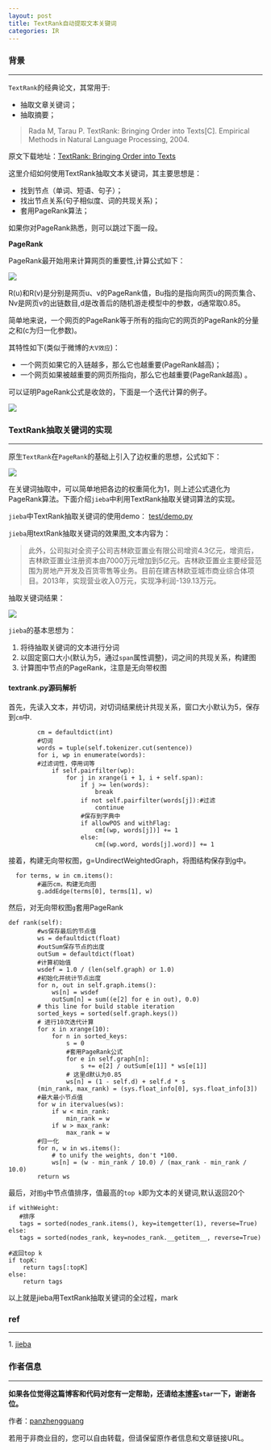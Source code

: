 ```yaml
---
layout: post
title: TextRank自动提取文本关键词
categories: IR
---
```


### 背景

--------

`TextRank`的经典论文，其常用于:

* 抽取文章关键词；
* 抽取摘要；

> Rada M, Tarau P. TextRank: Bringing Order into Texts[C]. Empirical Methods in Natural Language Processing, 2004.

原文下载地址：[TextRank: Bringing Order into Texts](http://web.eecs.umich.edu/~mihalcea/papers/mihalcea.emnlp04.pdf)

这里介绍如何使用TextRank抽取文本关键词，其主要思想是：

* 找到节点（单词、短语、句子）；
* 找出节点关系(句子相似度、词的共现关系)；
* 套用PageRank算法；

如果你对PageRank熟悉，则可以跳过下面一段。

**PageRank**

PageRank最开始用来计算网页的重要性,计算公式如下：

[![](http://7xsvsk.com1.z0.glb.clouddn.com/pagerank_1.png)](http://7xsvsk.com1.z0.glb.clouddn.com/pagerank_1.png)

R(u)和R(v)是分别是网页u、v的PageRank值，Bu指的是指向网页u的网页集合、Nv是网页v的出链数目,d是改善后的随机游走模型中的参数，d通常取0.85。

简单地来说，一个网页的PageRank等于所有的指向它的网页的PageRank的分量之和(c为归一化参数)。

其特性如下(类似于微博的`大V效应`)：

* 一个网页如果它的入链越多，那么它也越重要(PageRank越高)；
* 一个网页如果被越重要的网页所指向，那么它也越重要(PageRank越高) 。

可以证明PageRank公式是收敛的，下面是一个迭代计算的例子。

[![](http://7xsvsk.com1.z0.glb.clouddn.com/pagerank_2.png)](http://7xsvsk.com1.z0.glb.clouddn.com/pagerank_2.png)

### TextRank抽取关键词的实现

-------------------------

原生`TextRank`在`PageRank`的基础上引入了边权重的思想，公式如下：

[![](http://7xsvsk.com1.z0.glb.clouddn.com/textrank_1.png)](http://7xsvsk.com1.z0.glb.clouddn.com/textrank_1.png)

在关键词抽取中，可以简单地把各边的权重简化为1，则上述公式退化为PageRank算法。下面介绍`jieba`中利用TextRank抽取关键词算法的实现。

`jieba`中TextRank抽取关键词的使用demo： [test/demo.py](https://github.com/fxsjy/jieba/blob/master/test/demo.py)

`jieba`用textRank抽取关键词的效果图,文本内容为：

>此外，公司拟对全资子公司吉林欧亚置业有限公司增资4.3亿元，增资后，吉林欧亚置业注册资本由7000万元增加到5亿元。吉林欧亚置业主要经营范围为房地产开发及百货零售等业务。目前在建吉林欧亚城市商业综合体项目。2013年，实现营业收入0万元，实现净利润-139.13万元。

抽取关键词结果：

[![](http://7xsvsk.com1.z0.glb.clouddn.com/textrank_2.png)](http://7xsvsk.com1.z0.glb.clouddn.com/textrank_2.png)

`jieba`的基本思想为：

1.  将待抽取关键词的文本进行分词
2.  以固定窗口大小(默认为5，通过`span`属性调整)，词之间的共现关系，构建图
3.  计算图中节点的PageRank，注意是无向带权图

#### textrank.py源码解析

首先，先读入文本，并切词，对切词结果统计共现关系，窗口大小默认为5，保存到`cm`中.  

```
        cm = defaultdict(int)
        #切词
        words = tuple(self.tokenizer.cut(sentence))
        for i, wp in enumerate(words):
        #过滤词性，停用词等
            if self.pairfilter(wp):
                for j in xrange(i + 1, i + self.span):
                    if j >= len(words):
                        break
                    if not self.pairfilter(words[j]):#过滤
                        continue
                    #保存到字典中
                    if allowPOS and withFlag:
                        cm[(wp, words[j])] += 1
                    else:
                        cm[(wp.word, words[j].word)] += 1
```

接着，构建无向带权图，g=UndirectWeightedGraph，将图结构保存到g中。  

```
  for terms, w in cm.items():
        #遍历cm，构建无向图
        g.addEdge(terms[0], terms[1], w)
```

然后，对无向带权图`g`套用PageRank  

```
def rank(self):
        #ws保存最后的节点值
        ws = defaultdict(float)
        #outSum保存节点的出度
        outSum = defaultdict(float)
        #计算初始值
        wsdef = 1.0 / (len(self.graph) or 1.0)
        #初始化并统计节点出度
        for n, out in self.graph.items():
            ws[n] = wsdef
            outSum[n] = sum((e[2] for e in out), 0.0)
        # this line for build stable iteration
        sorted_keys = sorted(self.graph.keys())
        # 进行10次迭代计算
        for x in xrange(10):
            for n in sorted_keys:
                s = 0
                #套用PageRank公式
                for e in self.graph[n]:
                    s += e[2] / outSum[e[1]] * ws[e[1]]
                # 这里d默认为0.85
                ws[n] = (1 - self.d) + self.d * s
        (min_rank, max_rank) = (sys.float_info[0], sys.float_info[3])
        #最大最小节点值
        for w in itervalues(ws):
            if w < min_rank:
                min_rank = w
            if w > max_rank:
                max_rank = w
        #归一化
        for n, w in ws.items():
            # to unify the weights, don't *100.
            ws[n] = (w - min_rank / 10.0) / (max_rank - min_rank / 10.0)
        return ws
```

最后，对`图g`中节点值排序，值最高的`top k`即为文本的关键词,默认返回20个  

```
if withWeight:
   #排序
   tags = sorted(nodes_rank.items(), key=itemgetter(1), reverse=True)
else:
   tags = sorted(nodes_rank, key=nodes_rank.__getitem__, reverse=True)

#返回top k
if topK:
    return tags[:topK]
else:
    return tags
```

以上就是jieba用TextRank抽取关键词的全过程，mark

### ref
---------

1. [jieba](https://github.com/fxsjy/jieba "jieba")

### 作者信息
------------

**如果各位觉得这篇博客和代码对您有一定帮助，还请给[本博客](https://github.com/panzhengguang/panzhengguang.github.io)`star`一下，谢谢各位。**

作者：[panzhengguang](https://github.com/panzhengguang)

若用于非商业目的，您可以自由转载，但请保留原作者信息和文章链接URL。